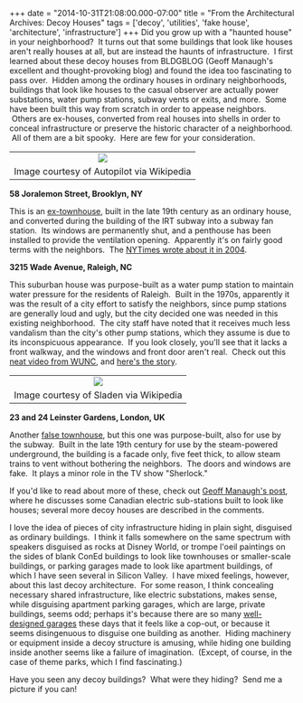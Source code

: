 +++
date = "2014-10-31T21:08:00.000-07:00"
title = "From the Architectural Archives:  Decoy Houses"
tags = ['decoy', 'utilities', 'fake house', 'architecture', 'infrastructure']
+++
Did you grow up with a "haunted house" in your neighborhood?  It turns out that some buildings that look like houses aren't really houses at all, but are instead the haunts of infrastructure.  I first learned about these decoy houses from BLDGBLOG (Geoff Manaugh's excellent and thought-provoking blog) and found the idea too fascinating to pass over.  Hidden among the ordinary houses in ordinary neighborhoods, buildings that look like houses to the casual observer are actually power substations, water pump stations, subway vents or exits, and more.  Some have been built this way from scratch in order to appease neighbors.  Others are ex-houses, converted from real houses into shells in order to conceal infrastructure or preserve the historic character of a neighborhood.  All of them are a bit spooky.  Here are few for your consideration.

<table align="center" cellpadding="0" cellspacing="0" class="tr-caption-container" style="margin-left: auto; margin-right: auto; text-align: center;"><tbody><tr><td style="text-align: center;"><img src="http://upload.wikimedia.org/wikipedia/commons/1/16/58_Joralemon.jpg"/></td></tr><tr><td class="tr-caption" style="text-align: center;">Image courtesy of Autopilot via Wikipedia</td></tr></tbody></table>

**58 Joralemon Street, Brooklyn, NY**

This is an [ex-townhouse](http://en.wikipedia.org/wiki/58_Joralemon_Street), built in the late 19th century as an ordinary house, and converted during the building of the IRT subway into a subway fan station.  Its windows are permanently shut, and a penthouse has been installed to provide the ventilation opening.  Apparently it's on fairly good terms with the neighbors.  The [NYTimes wrote about it in 2004](http://www.nytimes.com/2004/12/26/nyregion/thecity/26shaf.html).

**3215 Wade Avenue, Raleigh, NC**

This suburban house was purpose-built as a water pump station to maintain water pressure for the residents of Raleigh.  Built in the 1970s, apparently it was the result of a city effort to satisfy the neighbors, since pump stations are generally loud and ugly, but the city decided one was needed in this existing neighborhood.  The city staff have noted that it receives much less vandalism than the city's other pump stations, which they assume is due to its inconspicuous appearance.  If you look closely, you'll see that it lacks a front walkway, and the windows and front door aren't real.  Check out this [neat video from WUNC](http://www.npr.org/blogs/thetwo-way/2014/01/17/263476645/whats-inside-this-mystery-house-in-north-carolina), and [here's the story](http://wunc.org/post/video-whats-inside-house-wade-avenue).

<table align="center" cellpadding="0" cellspacing="0" class="tr-caption-container" style="margin-left: auto; margin-right: auto; text-align: center;"><tbody><tr><td style="text-align: center;"><img src="http://upload.wikimedia.org/wikipedia/commons/f/f5/22-23-leinster-gardens-facade-contrast.jpg"/></td></tr><tr><td class="tr-caption" style="text-align: center;">Image courtesy of Sladen via Wikipedia</td></tr></tbody></table>

**23 and 24 Leinster Gardens, London, UK**

Another [false townhouse](http://en.wikipedia.org/wiki/Leinster_Gardens), but this one was purpose-built, also for use by the subway.  Built in the late 19th century for use by the steam-powered underground, the building is a facade only, five feet thick, to allow steam trains to vent without bothering the neighbors.  The doors and windows are fake.  It plays a minor role in the TV show "Sherlock."

If you'd like to read about more of these, check out [Geoff Manaugh's post](http://bldgblog.blogspot.com/2006/06/transformer-houses.html), where he discusses some Canadian electric sub-stations built to look like houses; several more decoy houses are described in the comments. 

I love the idea of pieces of city infrastructure hiding in plain sight, disguised as ordinary buildings.  I think it falls somewhere on the same spectrum with speakers disguised as rocks at Disney World, or trompe l'oeil paintings on the sides of blank ConEd buildings to look like townhouses or smaller-scale buildings, or parking garages made to look like apartment buildings, of which I have seen several in Silicon Valley.  I have mixed feelings, however, about this last decoy architecture.  For some reason, I think concealing necessary shared infrastructure, like electric substations, makes sense, while disguising apartment parking garages, which are large, private buildings, seems odd; perhaps it's because there are so many [well-designed garages](http://en.wikipedia.org/wiki/1111_Lincoln_Road) these days that it feels like a cop-out, or because it seems disingenuous to disguise one building as another.  Hiding machinery or equipment inside a decoy structure is amusing, while hiding one building inside another seems like a failure of imagination.  (Except, of course, in the case of theme parks, which I find fascinating.)

Have you seen any decoy buildings?  What were they hiding?  Send me a picture if you can!
